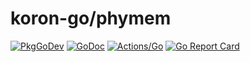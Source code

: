 # koron-go/phymem

[![PkgGoDev](https://pkg.go.dev/badge/github.com/koron-go/phymem)](https://pkg.go.dev/github.com/koron-go/phymem)
[![GoDoc](https://godoc.org/github.com/koron-go/phymem?status.svg)](https://godoc.org/github.com/koron-go/phymem)
[![Actions/Go](https://github.com/koron-go/phymem/workflows/Go/badge.svg)](https://github.com/koron-go/phymem/actions?query=workflow%3AGo)
[![Go Report Card](https://goreportcard.com/badge/github.com/koron-go/phymem)](https://goreportcard.com/report/github.com/koron-go/phymem)
